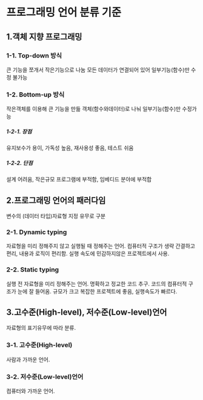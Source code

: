 # 프로그래밍 언어 분류 기준
## 1.객체 지향 프로그래밍
### 1-1. Top-down 방식
큰 기능을 쪼개서 작은기능으로 나눔
모든 데이터가 연결되어 있어 일부기능(함수)만 수정 불가능  

### 1-2. Bottom-up 방식
작은객체를 이용해 큰 기능을 만듦
객체(함수와데이터)로 나눠 일부기능(함수)만 수정가능  

##### 1-2-1. 장점
유지보수가 용이, 가독성 높음, 재사용성 좋음, 테스트 쉬움  

##### 1-2-2. 단점
설계 어려움, 작은규모 프로그램에 부적함, 임베디드 분야에 부적합  

## 2.프로그래밍 언어의 패러다임
변수의 (데이터 타입)자료형 지정 유무로 구분  

### 2-1. Dynamic typing
자료형을 미리 정해주지 않고 실행될 때 정해주는 언어.
컴퓨터적 구조가 생략 간결하고 편리, 내용과 로직이 편리함.
실행 속도에 민감하지않은 프로젝트에서 사용.  

### 2-2. Static typing
실행 전 자료형을 미리 정해주는 언어.
명확하고 정교한 코드 추구.
코드의 컴퓨터적 구조가 눈에 잘 들어옴.
규모가 크고 복잡한 프로젝트에 좋음, 실행속도가 빠르다.  

## 3.고수준(High-level), 저수준(Low-level)언어
자료형의 표기유무에 따라 분류.  

### 3-1. 고수준(High-level)
사람과 가까운 언어.

### 3-2. 저수준(Low-level)언어
컴퓨터와 가까운 언어.

